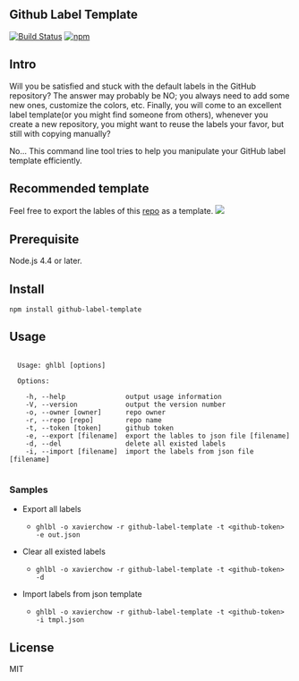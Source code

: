 Github Label Template
------------------------
[![Build Status](https://travis-ci.org/xavierchow/github-label-template.svg?branch=master)](https://travis-ci.org/xavierchow/github-label-template)
[![npm](http://img.shields.io/npm/v/github-label-template.svg?maxAge=2592000)](https://www.npmjs.org/package/github-label-template)

## Intro


Will you be satisfied and stuck with the default labels in the GitHub repository?
The answer may probably be NO; you always need to add some new ones, customize the colors, etc. 
Finally, you will come to an excellent label template(or you might find someone from others), whenever you create a new repository, you might want to reuse the labels your favor, but still with copying manually?

No... This command line tool tries to help you manipulate your GitHub label template efficiently.

## Recommended template
Feel free to export the lables of this [repo](https://github.com/xavierchow/github-label-template/labels) as a template.
![](/assets/template.png)

## Prerequisite
Node.js 4.4 or later.

## Install
`npm install github-label-template`

## Usage
```

  Usage: ghlbl [options]

  Options:

    -h, --help               output usage information
    -V, --version            output the version number
    -o, --owner [owner]      repo owner
    -r, --repo [repo]        repo name
    -t, --token [token]      github token
    -e, --export [filename]  export the lables to json file [filename]
    -d, --del                delete all existed labels
    -i, --import [filename]  import the labels from json file [filename]


```
### Samples

* Export all labels
  * `ghlbl -o xavierchow -r github-label-template -t <github-token> -e out.json`


* Clear all existed labels
  * `ghlbl -o xavierchow -r github-label-template -t <github-token> -d`

* Import labels from json template
  * `ghlbl -o xavierchow -r github-label-template -t <github-token> -i tmpl.json`


## License
MIT

